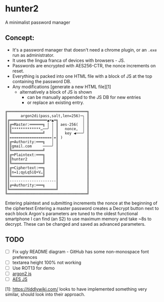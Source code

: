 # hunter2
A minimalist password manager

## Concept:

- It's a password manager that doesn't need a chrome plugin, or an `.exe` run as administrator.
- It uses the lingua franca of devices with browsers - JS.
- Passwords are encrypted with AES256-CTR, the nonce increments on reset.
- Everything is packed into one HTML file with a block of JS at the top containing the password DB.
- Any modifications [generate a new HTML file][1]
    - alternatively a block of JS is shown
        - can be manually appended to the JS DB for new entries
        - or replace an existing entry.

```
╔════════════════════════════════════╗
║      argon2di(pass,salt,len=256)─╮ ║
║╔═════════════════▲═▲═╗           │ ║
║║╔═Master:══════╗ │ │ ║ aes-256(  │ ║
║║║*************…──╯ │ ║   nonce,  │ ║
║║╚══════════════╝   │ ║   key ◀───╯ ║
║║===================│=║ )           ║
║║╔═Authority:═══╗   │ ║             ║
║║║gmail.com     ────╯ ║             ║
║║╚══════════════╝     ║             ║
║║╔═Plaintext:═══╗     ║             ║
║║║hunter2       ║     ║             ║
║║╚══════════════╝     ║             ║
║║╔═Ciphertext:══╗     ║             ║
║║║n=1;qyLq5iQ+V…║     ║             ║
║║╚══════════════╝     ║             ║
║║---------------------║             ║
║║╔═Authority:═══╗     ║             ║
║╚═════════════════════╝             ║
╚════════════════════════════════════╝
```

Entering plaintext and submitting increments the nonce at the beginning of the ciphertext
Entering a master password creates a Decrypt button next to each block
Argon's parameters are tuned to the oldest functional smartphone I can find (an S2) to use maximum memory and take ~8s to decrypt. These can be changed and saved as advanced parameters.

## TODO
- [ ] Fix ugly README diagram - GitHub has some non-monospace font preferences
- [ ] textarea height 100% not working
- [ ] Use ROT13 for demo
- [ ] [argon2 js](https://en.wikipedia.org/wiki/Argon2)
- [ ] [AES JS](https://en.wikipedia.org/wiki/AES_implementations#JavaScript)

[1]: https://tiddlywiki.com/ looks to have implemented something very similar, should look into their approach.
